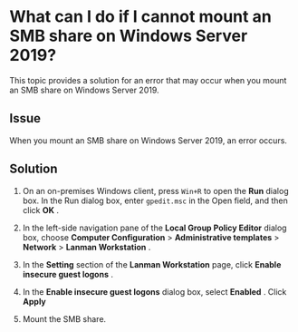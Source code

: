 What can I do if I cannot mount an SMB share on Windows Server 2019? 
=========================================================================================

This topic provides a solution for an error that may occur when you mount an SMB share on Windows Server 2019.

Issue 
--------------------------

When you mount an SMB share on Windows Server 2019, an error occurs.

Solution 
-----------------------------

1. On an on-premises Windows client, press `Win+R` to open the **Run** dialog box. In the Run dialog box, enter `gpedit.msc` in the Open field, and then click **OK** .

   

2. In the left-side navigation pane of the **Local Group Policy Editor** dialog box, choose **Computer Configuration** \> **Administrative templates** \> **Network** \> **Lanman Workstation** .

   

3. In the **Setting** section of the **Lanman Workstation** page, click **Enable insecure guest logons** .

   

4. In the **Enable insecure guest logons** dialog box, select **Enabled** . Click **Apply**

   

5. Mount the SMB share.

   




